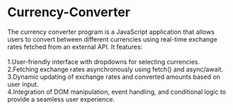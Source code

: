 # Currency-Converter
The currency converter program is a JavaScript application that allows users to convert between different currencies using real-time exchange rates fetched from an external API. It features:
<br><br>
1.User-friendly interface with dropdowns for selecting currencies.
<br>
2.Fetching exchange rates asynchronously using fetch() and async/await.
<br>
3.Dynamic updating of exchange rates and converted amounts based on user input.
<br>
4.Integration of DOM manipulation, event handling, and conditional logic to provide a seamless user experience.
